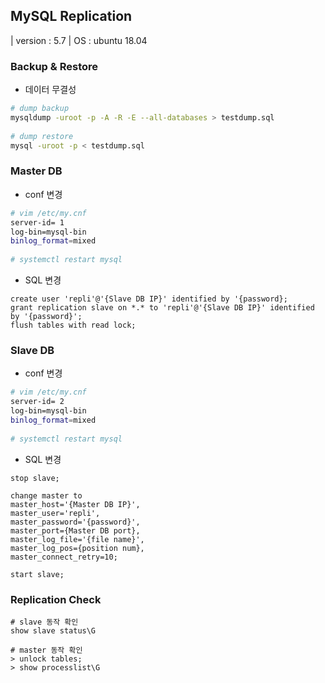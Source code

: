 ## MySQL Replication 

| version : 5.7
| OS : ubuntu 18.04
   
### Backup & Restore
+ 데이터 무결성
```bash
# dump backup
mysqldump -uroot -p -A -R -E --all-databases > testdump.sql
   
# dump restore
mysql -uroot -p < testdump.sql
```

### Master DB 
+ conf 변경
```bash
# vim /etc/my.cnf
server-id= 1
log-bin=mysql-bin
binlog_format=mixed
   
# systemctl restart mysql
```
+ SQL 변경
```mysql
create user 'repli'@'{Slave DB IP}' identified by '{password};
grant replication slave on *.* to 'repli'@'{Slave DB IP}' identified by '{password}';
flush tables with read lock;
```
      
### Slave DB
+ conf 변경
```bash
# vim /etc/my.cnf
server-id= 2
log-bin=mysql-bin
binlog_format=mixed
   
# systemctl restart mysql
```
+ SQL 변경
```mysql
stop slave;
   
change master to
master_host='{Master DB IP}',
master_user='repli',
master_password='{password}',
master_port={Master DB port},
master_log_file='{file name}',
master_log_pos={position num},
master_connect_retry=10;
   
start slave;
```
   
### Replication Check
```mysql
# slave 동작 확인
show slave status\G

# master 동작 확인
> unlock tables;
> show processlist\G
```
   
